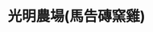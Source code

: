 ---
title: "光明農場(馬告磚窯雞)"
description: "光明農場(馬告磚窯雞)"
layout: shop
keywords:
  - 美食競賽
  - 台灣美食
  - 美食精選
datePublished: "2025-06-30"
dateModified: "2025-07-07"
city: "桃園市"
district: "復興區"
address: "桃園市復興區復興鄉神木路192-8號"
phone: "0913566218"
geo: "24.69323528154225, 121.41636709998976"
google_map: "https://maps.app.goo.gl/1cen18b5cTtKZgeHA"
footinder: "https://footinder.com.tw/%E6%A1%83%E5%9C%92%E5%B8%82%E5%BE%A9%E8%88%88%E5%8D%80/13824/"
official: "https://www.facebook.com/a033912555/"
award:
  - name: "500盤"
    year: "2024"
    entries:
      - dishes:
          - "馬告全雞"

---